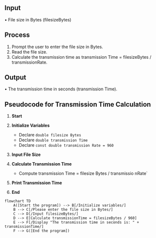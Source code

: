 ## Input
•	File size in Bytes (filesizeBytes)
## Process
1.	Prompt the user to enter the file size in Bytes.
2.	Read the file size.
3.	Calculate the transmission time as transmission Time =  filesizeBytes / transmissionRate.
## Output
•	The transmission time in seconds (transmission Time).

## Pseudocode for Transmission Time Calculation

1. **Start**
 
3. **Initialize Variables**
   
   - Declare `double filesize Bytes`
   - Declare `double transmission Time`
   - Declare `const double transmission Rate = 960`
5. **Input File Size**
   
7. **Calculate Transmission Time**
   
   - Compute transmission Time = filesize Bytes / transmissio nRate`
9. **Print Transmission Time**
    
11. **End**
```mermaid
flowchart TD
    A([Start the program]) --> B[/Initialize variables/]
    B --> C[/Please enter the file size in Bytes/]
    C --> D[/Input filesizeBytes/]
    D --> E[Calculate transmissionTime = filesizeBytes / 960]
    E --> F[/Display "The transmission time in seconds is: " + transmissionTime/]
    F --> G([End the program])

```
